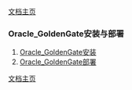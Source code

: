 <link href="../zoe_docs.css" rel="stylesheet" type="text/css" />


[文档主页](../index.html)

###	Oracle_GoldenGate安装与部署
1.	[Oracle_GoldenGate安装](Oracle_GoldenGate/Oracle_GoldenGate_install.html)
2.	[Oracle_GoldenGate部署](Oracle_GoldenGate/Oracle_GoldenGate_config.html)

[文档主页](../index.html)
